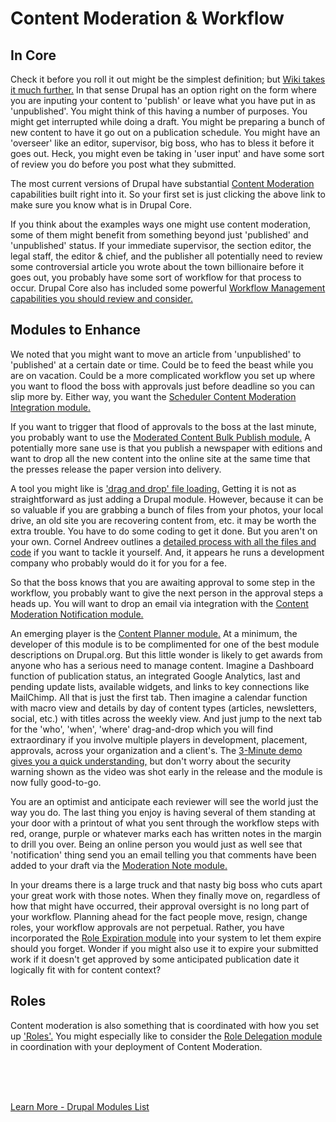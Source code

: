 
# Content Moderation & Workflow

## In Core

Check it before you roll it out might be the simplest definition; but [Wiki takes it much further.](https://en.wikipedia.org/wiki/Content_moderation)  In that sense Drupal has an option right on the form where you are inputing your content to 'publish' or leave what you have put in as 'unpublished'.  You might think of this having a number of purposes.  You might get interrupted while doing a draft.  You might be preparing a bunch of new content to have it go out on a publication schedule.  You might have an 'overseer' like an editor, supervisor, big boss, who has to bless it before it goes out.  Heck, you might even be taking in 'user input' and have some sort of review you do before you post what they submitted.

The most current versions of Drupal have substantial [Content Moderation](https://www.drupal.org/docs/8/core/modules/content-moderation/overview) capabilities built right into it.  So your first set is just clicking the above link to make sure you know what is in Drupal Core.

If you think about the examples ways one might use content moderation, some of them might benefit from something beyond just 'published' and 'unpublished' status.  If your immediate supervisor, the section editor, the legal staff, the editor & chief, and the publisher all potentially need to review some controversial article you wrote about the town billionaire before it goes out, you probably have some sort of workflow for that process to occur.  Drupal Core also has included some powerful [Workflow Management capabilities you should review and consider.](https://www.drupal.org/docs/8/core/modules/workflows/overview)

## Modules to Enhance

We noted that you might want to move an article from 'unpublished' to 'published' at a certain date or time.  Could be to feed the beast while you are on vacation.  Could be a more complicated workflow you set up where you want to flood the boss with approvals just before deadline so you can slip more by.  Either way, you want the [Scheduler Content Moderation Integration module.](https://www.drupal.org/project/scheduler_content_moderation_integration)

If you want to trigger that flood of approvals to the boss at the last minute, you probably want to use the [Moderated Content Bulk Publish module.](https://www.drupal.org/project/moderated_content_bulk_publish)  A potentially more sane use is that you publish a newspaper with editions and want to drop all the new content into the online site at the same time that the presses release the paper version into delivery.

A tool you might like is ['drag and drop' file loading.](https://cornel.co/article/drag-and-drop-file-uploader-progressbar-wire-drupal)   Getting it is not as straightforward as just adding a Drupal module.  However, because it can be so valuable if you are grabbing a bunch of files from your photos, your local drive, an old site you are recovering content from, etc. it may be worth the extra trouble.   You have to do some coding to get it done.  But you aren't on your own.  Cornel Andreev outlines a [detailed process with all the files and code](https://cornel.co/article/drag-and-drop-file-uploader-progressbar-wire-drupal) if you want to tackle it yourself.  And, it appears he runs a development company who probably would do it for you for a fee. 

So that the boss knows that you are awaiting approval to some step in the workflow, you probably want to give the next person in the approval steps a heads up.   You will want to drop an email via integration with the [Content Moderation Notification module.](https://www.drupal.org/project/content_moderation_notifications)

An emerging player is the [Content Planner module.](https://www.drupal.org/project/content_planner)  At a minimum, the developer of this module is to be complimented for one of the best module descriptions on Drupal.org.   But this little wonder is likely to get awards from anyone who has a serious need to manage content.  Imagine a Dashboard function of publication status, an integrated Google Analytics, last and pending update lists, available widgets, and links to key connections like MailChimp.  All that is just the first tab.  Then imagine a calendar function with macro view and details by day of content types (articles, newsletters, social, etc.) with titles across the weekly view.  And just jump to the next tab for the 'who', 'when', 'where' drag-and-drop which you will find extraordinary if you involve multiple players in development, placement, approvals, across your organization and a client's.  The [3-Minute demo gives you a quick understanding,](https://www.youtube.com/watch?v=8TzJZR2j_34) but don't worry about the security warning shown as the video was shot early in the release and the module is now fully good-to-go.

You are an optimist and anticipate each reviewer will see the world just the way you do.  The last thing you enjoy is having several of them standing at your door with a printout of what you sent through the workflow steps with red, orange, purple or whatever marks each has written notes in the margin to drill you over.  Being an online person you would just as well see that 'notification' thing send you an email telling you that comments have been added to your draft via the [Moderation Note module.](https://www.drupal.org/project/moderation_note)

In your dreams there is a large truck and that nasty big boss who cuts apart your great work with those notes.  When they finally move on, regardless of how that might have occurred, their approval oversight is no long part of your workflow.  Planning ahead for the fact people move, resign, change roles, your workflow approvals are not perpetual.  Rather, you have incorporated the [Role Expiration module](https://www.drupal.org/project/role_expire) into your system to let them expire should you forget.  Wonder if you might also use it to expire your submitted work if it doesn't get approved by some anticipated publication date it logically fit with for content context?

## Roles

Content moderation is also something that is coordinated with how you set up ['Roles'.](../modules/roles.md)  You might especially like to consider the [Role Delegation module](../modules/roles.md#role-delegation-module) in coordination with your deployment of Content Moderation.

<br>
<br>
<br>

[Learn More - Drupal Modules List](../chapters.md#drupal-modules)
